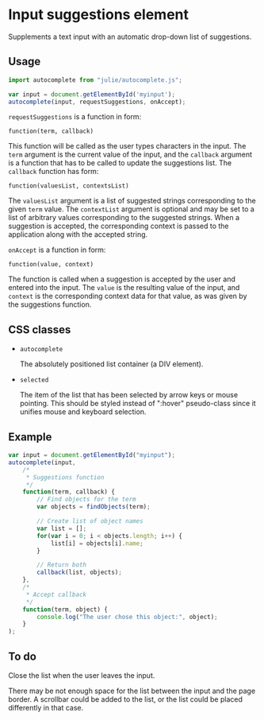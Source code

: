 # Input suggestions element

Supplements a text input with an automatic drop-down list
of suggestions.

## Usage

```js
import autocomplete from "julie/autocomplete.js";

var input = document.getElementById('myinput');
autocomplete(input, requestSuggestions, onAccept);
```

`requestSuggestions` is a function in form:

	function(term, callback)

This function will be called as the user types characters in the
input. The `term` argument is the current value of the input, and the
`callback` argument is a function that has to be called to update the suggestions list. The `callback` function has form:

	function(valuesList, contextsList)

The `valuesList` argument is a list of suggested strings corresponding
to the given `term` value. The `contextList` argument is optional and
may be set to a list of arbitrary values corresponding to the suggested
strings. When a suggestion is accepted, the corresponding context is
passed to the application along with the accepted string.

`onAccept` is a function in form:

	function(value, context)

The function is called when a suggestion is accepted by the user and
entered into the input. The `value` is the resulting value of the
input, and `context` is the corresponding context data for that value,
as was given by the suggestions function.


## CSS classes

* `autocomplete`

	The absolutely positioned list container (a DIV element).

* `selected`

	The item of the list that has been selected by arrow keys or mouse
	pointing. This should be styled instead of ":hover" pseudo-class
	since it unifies mouse and keyboard selection.


## Example

```js
var input = document.getElementById("myinput");
autocomplete(input,
	/*
	 * Suggestions function
	 */
	function(term, callback) {
		// Find objects for the term
		var objects = findObjects(term);

		// Create list of object names
		var list = [];
		for(var i = 0; i < objects.length; i++) {
			list[i] = objects[i].name;
		}

		// Return both
		callback(list, objects);
	},
	/*
	 * Accept callback
	 */
	function(term, object) {
		console.log("The user chose this object:", object);
	}
);
```

## To do

Close the list when the user leaves the input.

There may be not enough space for the list between the input and the
page border. A scrollbar could be added to the list, or the list could
be placed differently in that case.
